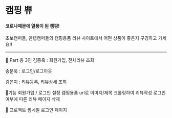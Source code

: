 # 캠핑 쀼
#### 코로나때문에 열풍이 된 캠핑! 
초보캠퍼들, 만렙캠퍼들의 캠핑용품 리뷰 사이트에서 어떤 상품이 좋은지 구경하고 가세요!!
<hr>

🤠 Part
총 3인
김종욱 : 회원가입, 전체리뷰 조회

송문욱 : 로그인/로그아웃

김은지 : 리뷰등록, 리뷰상세 조회

🚀기능
회원가입 / 로그인 설정
캠핑용품 url로 이미지/제목 크롤링하여 리뷰작성
로그인 여부에 따른 리뷰 페이지 삭제

🦄 프로젝트 썸네일
로그인 페이지

